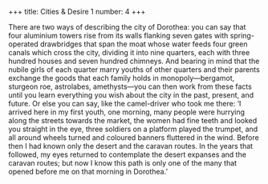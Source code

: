 +++
title: Cities & Desire 1
number: 4
+++

There are two ways of describing the city of Dorothea: you can say that four aluminium towers rise from its walls flanking seven gates with spring-operated drawbridges that span the moat whose water feeds four green canals which cross the city, dividing it into nine quarters, each with three hundred houses and seven hundred chimneys. And bearing in mind that the nubile girls of each quarter marry youths of other quarters and their parents exchange the goods that each family holds in monopoly—bergamot, sturgeon roe, astrolabes, amethysts—you can then work from these facts until you learn everything you wish about the city in the past, present, and future. Or else you can say, like the camel-driver who took me there: ‘I arrived here in my first youth, one morning, many people were hurrying along the streets towards the market, the women had fine teeth and looked you straight in the eye, three soldiers on a platform played the trumpet, and all around wheels turned and coloured banners fluttered in the wind. Before then I had known only the desert and the caravan routes. In the years that followed, my eyes returned to contemplate the desert expanses and the caravan routes; but now I know this path is only one of the many that opened before me on that morning in Dorothea.’